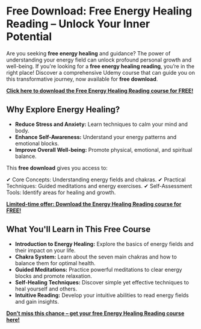 # Free Download: Free Energy Healing Reading – Unlock Your Inner Potential

Are you seeking **free energy healing** and guidance? The power of understanding your energy field can unlock profound personal growth and well-being. If you're looking for a **free energy healing reading**, you’re in the right place! Discover a comprehensive Udemy course that can guide you on this transformative journey, now available for **free download**.

[**Click here to download the Free Energy Healing Reading course for FREE!**](https://udemywork.com/free-energy-healing-reading)

## Why Explore Energy Healing?

- **Reduce Stress and Anxiety:** Learn techniques to calm your mind and body.
- **Enhance Self-Awareness:** Understand your energy patterns and emotional blocks.
- **Improve Overall Well-being:** Promote physical, emotional, and spiritual balance.

This **free download** gives you access to:

✔ Core Concepts: Understanding energy fields and chakras.
✔ Practical Techniques: Guided meditations and energy exercises.
✔ Self-Assessment Tools: Identify areas for healing and growth.

[**Limited-time offer: Download the Energy Healing Reading course for FREE!**](https://udemywork.com/free-energy-healing-reading)

## What You'll Learn in This Free Course

*   **Introduction to Energy Healing:** Explore the basics of energy fields and their impact on your life.
*   **Chakra System:** Learn about the seven main chakras and how to balance them for optimal health.
*   **Guided Meditations:** Practice powerful meditations to clear energy blocks and promote relaxation.
*   **Self-Healing Techniques:** Discover simple yet effective techniques to heal yourself and others.
*   **Intuitive Reading:** Develop your intuitive abilities to read energy fields and gain insights.

[**Don’t miss this chance – get your free Energy Healing Reading course here!**](https://udemywork.com/free-energy-healing-reading)
